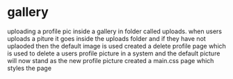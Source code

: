 # gallery
uploading a profile pic inside a gallery in folder called uploads.
when users uploads a piture it  goes inside the uploads folder and if they have not uplaoded then the default image is used
created a delete profile page which is used to delete a users profile picture in a system and the default picture will now stand as the new profile picture
created a main.css page which styles the page
